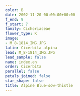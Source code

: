 ```yaml
---
color: B
date: 2002-11-20 00:00:00+00:00
f_end: 9
f_start: 7
family: Cichoriaceae
flower_type: K
image:
- M_8-1814_IMG.JPG
latin: Cicerbita alpina
lead: M_8-1814_IMG.JPG
lead_sample: false
name: index.en
order: Cicerbita
parallel: false
petals_joined: false
star_shape: false
title: Alpine Blue-sow-thistle
---
```

